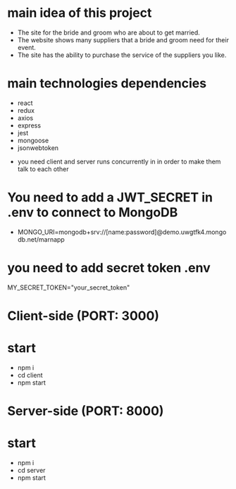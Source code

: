 # main idea of this project

- The site for the bride and groom who are about to get married.
- The website shows many suppliers that a bride and groom need for their event.
- The site has the ability to purchase the service of the suppliers you like.

<!-- ////////////////////////////////////////////// -->

# main technologies dependencies

- react
- redux
- axios
- express
- jest
- mongoose
- jsonwebtoken

* you need client and server runs concurrently in in order to make them talk to each other

<!-- ////////////////////////////////////////////// -->

# You need to add a JWT_SECRET in .env to connect to MongoDB

- MONGO_URI=mongodb+srv://[name:password]@demo.uwgtfk4.mongodb.net/marnapp

<!-- ////////////////////////////////////////////// -->

# you need to add secret token .env

MY_SECRET_TOKEN="your_secret_token"

<!-- ////////////////////////////////////////////// -->

# Client-side (PORT: 3000)

# start

- npm i
- cd client
- npm start

<!-- ////////////////////////////////////////////// -->

# Server-side (PORT: 8000)

# start

- npm i
- cd server
- npm start
